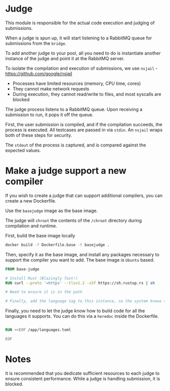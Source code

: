# Judge

This module is responsible for the actual code execution and judging of submissions.

When a judge is spun up, it will start listening to a RabbitMQ queue for submissions from the `bridge`. 

To add another judge to your pool, all you need to do is instantiate another instance of the judge and point it at the RabbitMQ server.

To isolate the compilation and execution of submissions, we use `nsjail` - https://github.com/google/nsjail
- Processes have limited resources (memory, CPU time, cores)
- They cannot make network requests
- During execution, they cannot read/write to files, and most syscalls are blocked

The judge process listens to a RabbitMQ queue. Upon receiving a submission to run, it pops it off the queue. 

First, the user submission is compiled, and if the compilation succeeds, the process is executed. All testcases are passed in via `stdin`. An `nsjail` wraps both of these steps for security. 

The `stdout` of the process is captured, and is compared against the expected values.

# Make a judge support a new compiler

If you wish to create a judge that can support additional compilers, you can create a new Dockerfile.

Use the `basejudge` image as the base image. 

The judge will `chroot` the contents of the `/chroot` directory during compilation and runtime.

First, build the base image locally

```sh
docker build -f Dockerfile.base -t basejudge .
```

Then, specify it as the base image, and install any packages necessary to support the compiler you want to add. The base image is `Ubuntu` based.
```Dockerfile
FROM base-judge

# Install Rust (Blazingly fast!)
RUN curl --proto '=https' --tlsv1.2 -sSf https://sh.rustup.rs | sh

# Need to ensure it is in the path

# Finally, add the language tag to this instance, so the system knows that this container can compile and judge Rust programs!
```

Finally, you need to let the judge know how to build code for all the languages it supports. You can do this via a `heredoc` inside the Dockerfile.

```Dockerfile

RUN <<EOF /app/languages.toml

EOF
```

# Notes
It is recommended that you dedicate sufficient resources to each judge to ensure consistent performance. While a judge is handling submission, it is blocked.


